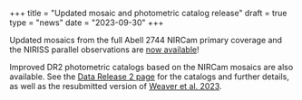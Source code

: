 +++
title = "Updated mosaic and photometric catalog release"
draft = true
type = "news"
date = "2023-09-30"
+++

Updated mosaics from the full Abell 2744 NIRCam primary coverage and the 
NIRISS parallel observations are [now available](/DR2.html#Mosaics)! 

Improved DR2 photometric catalogs based on the NIRCam mosaics are also available. 
See the [Data Release 2 page](/DR2.html#PhotometricCatalogs) for the catalogs and further details, as well as the resubmitted version of [Weaver et al. 2023](https://ui.adsabs.harvard.edu/abs/2023arXiv230102671W/abstract').
